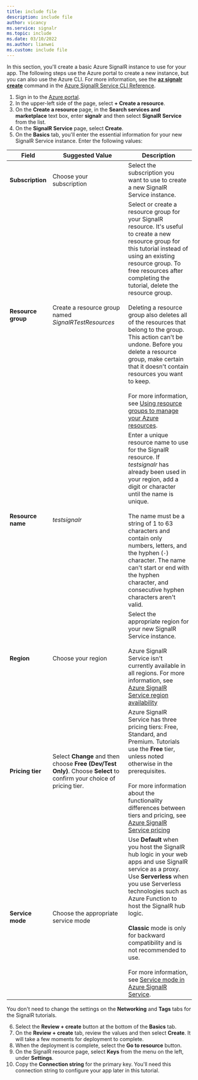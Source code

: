 ```yaml
---
title: include file
description: include file
author: vicancy
ms.service: signalr
ms.topic: include
ms.date: 03/10/2022
ms.author: lianwei
ms.custom: include file
---
```


 In this section, you'll create a basic Azure SignalR instance to use for your app. The following steps use the Azure portal to create a new instance, but you can also use the Azure CLI. For more information, see the [**az signalr create**](/cli/azure/signalr?view=azure-cli-latest#az-signalr-create&preserve-view=true) command in the [Azure SignalR Service CLI Reference](/cli/azure/service-page/azure%20signalr?view=azure-cli-latest&preserve-view=true).

1. Sign in to the [Azure portal](https://portal.azure.com).
1. In the upper-left side of the page, select **+ Create a resource**.
1. On the **Create a resource** page, in the **Search services and marketplace** text box, enter **signalr** and then select **SignalR Service** from the list.
1. On the **SignalR Service** page, select **Create**.
1. On the **Basics** tab, you'll enter the essential information for your new SignalR Service instance. Enter the following values:

| Field | Suggested Value | Description |
| --- | --- | --- |
| **Subscription** | Choose your subscription | Select the subscription you want to use to create a new SignalR Service instance. |
| **Resource group**| Create a resource group named *SignalRTestResources*  |Select or create a resource group for your SignalR resource. It's useful to create a new resource group for this tutorial instead of using an existing resource group. To free resources after completing the tutorial, delete the resource group. <br /><br /> Deleting a resource group also deletes all of the resources that belong to the group. This action can't be undone. Before you delete a resource group, make certain that it doesn't contain resources you want to keep.<br /><br />For more information, see [Using resource groups to manage your Azure resources](../../azure-resource-manager/management/overview.md).|
|**Resource name** | *testsignalr* | Enter a unique resource name to use for the SignalR resource. If *testsignalr* has already been used in your region, add a digit or character until the name is unique. <br /><br />The name must be a string of 1 to 63 characters and contain only numbers, letters, and the hyphen (`-`) character. The name can't start or end with the hyphen character, and consecutive hyphen characters aren't valid.|
| **Region** | Choose your region | Select the appropriate region for your new SignalR Service instance.<br /><br />Azure SignalR Service isn't currently available in all regions. For more information, see [Azure SignalR Service region availability](https://azure.microsoft.com/global-infrastructure/services/?products=signalr-service) |
| **Pricing tier** | Select **Change** and then choose **Free (Dev/Test Only)**. Choose **Select**  to confirm your choice of pricing tier.| Azure SignalR Service has three pricing tiers: Free, Standard, and Premium. Tutorials use the **Free** tier, unless noted otherwise in the prerequisites.<br /><br />For more information about the functionality differences between tiers and pricing, see [Azure SignalR Service pricing](https://azure.microsoft.com/pricing/details/signalr-service/) |
| **Service mode** | Choose the appropriate service mode| Use **Default** when you host the SignalR hub logic in your web apps and use SignalR service as a proxy. Use **Serverless** when you use Serverless technologies such as Azure Function to host the SignalR hub logic.<br /><br /> **Classic** mode is only for backward compatibility and is not recommended to use.<br /><br />For more information, see [Service mode in Azure SignalR Service](../concept-service-mode.md).|

You don't need to change the settings on the **Networking** and **Tags** tabs for the SignalR tutorials.

6. Select the **Review + create** button at the bottom of the **Basics** tab.
1. On the **Review + create** tab, review the values and then select **Create**. It will take a few moments for deployment to complete.
1. When the deployment is complete, select the **Go to resource** button.
1. On the SignalR resource page, select **Keys** from the menu on the left, under **Settings**.
1. Copy the **Connection string** for the primary key. You'll need this connection string to configure your app later in this tutorial.
